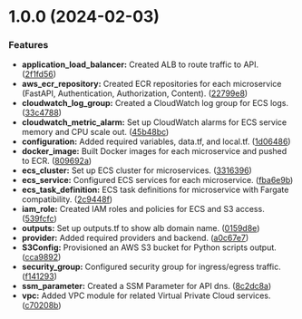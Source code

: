 # 1.0.0 (2024-02-03)


### Features

* **application_load_balancer:** Created ALB to route traffic to API. ([2f1fd56](https://github.com/signorrayan/aws-terraform-microservices/commit/2f1fd56763445e6a990126ad3098dd4edc2231ce))
* **aws_ecr_repository:** Created ECR repositories for each microservice (FastAPI, Authentication, Authorization, Content). ([22799e8](https://github.com/signorrayan/aws-terraform-microservices/commit/22799e839f34010c247ce59e62f06c636dce9008))
* **cloudwatch_log_group:** Created a CloudWatch log group for ECS logs. ([33c4788](https://github.com/signorrayan/aws-terraform-microservices/commit/33c47887a93fb30900a9d759a8c60dc4a4cd90a6))
* **cloudwatch_metric_alarm:** Set up CloudWatch alarms for ECS service memory and CPU scale out. ([45b48bc](https://github.com/signorrayan/aws-terraform-microservices/commit/45b48bcd7a3bf224f98e96e9354841144db9f2e2))
* **configuration:** Added required variables, data.tf, and local.tf. ([1d06486](https://github.com/signorrayan/aws-terraform-microservices/commit/1d064863e6f1cadd964c6b2c70677aa51a54a6db))
* **docker_image:** Built Docker images for each microservice and pushed to ECR. ([809692a](https://github.com/signorrayan/aws-terraform-microservices/commit/809692aa17b522f5188cbfed8bb0236826c62c2f))
* **ecs_cluster:** Set up ECS cluster for microservices. ([3316396](https://github.com/signorrayan/aws-terraform-microservices/commit/3316396e8bf787315eeb34786646e35dd63844a1))
* **ecs_service:** Configured ECS services for each microservice. ([fba6e9b](https://github.com/signorrayan/aws-terraform-microservices/commit/fba6e9b8f0f2ec0001d58df6fad318b0c742bc35))
* **ecs_task_definition:** ECS task definitions for microservice with Fargate compatibility. ([2c9448f](https://github.com/signorrayan/aws-terraform-microservices/commit/2c9448f53c0b2fc593f2bb3785833e4a4250eb39))
* **iam_role:** Created IAM roles and policies for ECS and S3 access. ([539fcfc](https://github.com/signorrayan/aws-terraform-microservices/commit/539fcfcc57d22594cebd0aa296f469cb7e620399))
* **outputs:** Set up outputs.tf to show alb domain name. ([0159d8e](https://github.com/signorrayan/aws-terraform-microservices/commit/0159d8eb121a0d53f14f57c0b5d8795c98032f61))
* **provider:** Added required providers and backend. ([a0c67e7](https://github.com/signorrayan/aws-terraform-microservices/commit/a0c67e79d21991f534440269f7c21c993412e9d1))
* **S3Config:** Provisioned an AWS S3 bucket for Python scripts output. ([cca9892](https://github.com/signorrayan/aws-terraform-microservices/commit/cca989288c631ec5056642c16e578616e3288b95))
* **security_group:** Configured security group for ingress/egress traffic. ([f141293](https://github.com/signorrayan/aws-terraform-microservices/commit/f1412939f85a52eb120902535f0b6529a737426b))
* **ssm_parameter:** Created a SSM Parameter for API dns. ([8c2dc8a](https://github.com/signorrayan/aws-terraform-microservices/commit/8c2dc8a3bd889c693c39b249aa66468ed0812019))
* **vpc:** Added VPC module for related Virtual Private Cloud services. ([c70208b](https://github.com/signorrayan/aws-terraform-microservices/commit/c70208b143780eab50d8e1643ec61aa7867908cf))
